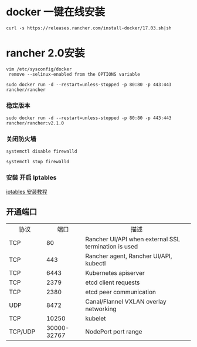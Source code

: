 # docker 一键在线安装

```
curl -s https://releases.rancher.com/install-docker/17.03.sh|sh

```


# rancher 2.0安装

```
vim /etc/sysconfig/docker
 remove --selinux-enabled from the OPTIONS variable

sudo docker run -d --restart=unless-stopped -p 80:80 -p 443:443 rancher/rancher
```

### 稳定版本
```
sudo docker run -d --restart=unless-stopped -p 80:80 -p 443:443 rancher/rancher:v2.1.0
```

### 关闭防火墙 


```
systemctl disable firewalld

systemctl stop firewalld

```

### 安装 开启 Iptables  

[iptables 安装教程](/linux/iptables.md)


## 开通端口

<table width="630">
<tbody>
<tr>
<td style="text-align: center" width="98">协议</td>
<td style="text-align: center" width="114">端口</td>
<td style="text-align: center" width="418">描述</td>
</tr>
<tr>
<td width="98">TCP</td>
<td width="114">80</td>
<td width="418">Rancher UI/API when external SSL termination is used</td>
</tr>
<tr>
<td width="98">TCP</td>
<td width="114">443</td>
<td width="418">Rancher agent, Rancher UI/API, kubectl</td>
</tr>
<tr>
<td width="98">TCP</td>
<td width="114">6443</td>
<td width="418">Kubernetes apiserver</td>
</tr>
<tr>
<td width="98">TCP</td>
<td width="114">2379</td>
<td width="418">etcd client requests</td>
</tr>
<tr>
<td width="98">TCP</td>
<td width="114">2380</td>
<td width="418">etcd peer communication</td>
</tr>
<tr>
<td width="98">UDP</td>
<td width="114">8472</td>
<td width="418">Canal/Flannel VXLAN overlay networking</td>
</tr>
<tr>
<td width="98">TCP</td>
<td width="114">10250</td>
<td width="418">kubelet</td>
</tr>
<tr>
<td width="98">TCP/UDP</td>
<td width="114">30000-32767</td>
<td width="418">NodePort port range</td>
</tr>
</tbody>
</table>
